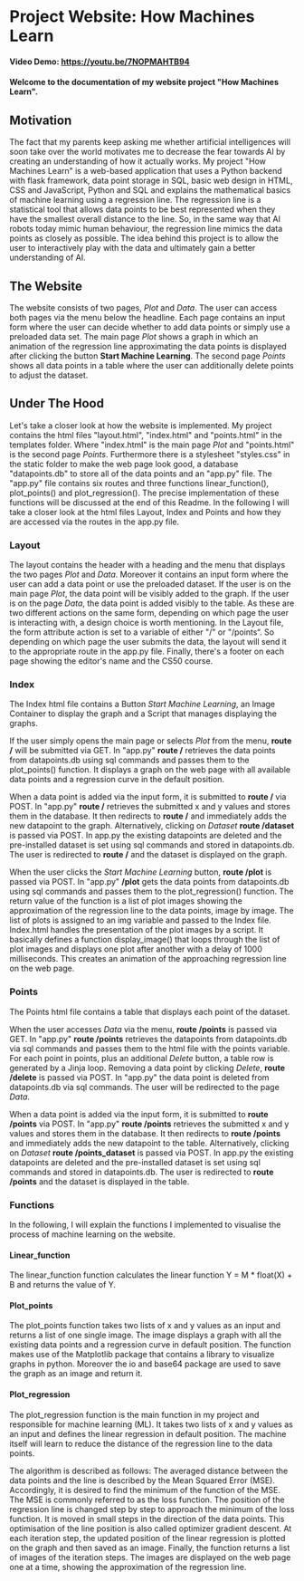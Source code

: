 # Project Website: How Machines Learn 
#### Video Demo:  https://youtu.be/7NOPMAHTB94
#### Welcome to the documentation of my website project "How Machines Learn".

## Motivation

The fact that my parents keep asking me whether artificial intelligences will soon take over the world motivates me to decrease the fear towards AI by creating an understanding of how it actually works. My project "How Machines Learn" is a web-based application that uses a Python backend with flask framework, data point storage in SQL, basic web design in HTML, CSS and JavaScript, Python and SQL and explains the mathematical basics of machine learning using a regression line. The regression line is a statistical tool that allows data points to be best represented when they have the smallest overall distance to the line. So, in the same way that AI robots today mimic human behaviour, the regression line mimics the data points as closely as possible. The idea behind this project is to allow the user to interactively play with the data and ultimately gain a better understanding of AI. 

## The Website

The website consists of two pages, *Plot* and *Data*. The user can access both pages via the menu below the headline. Each page contains an input form where the user can decide whether to add data points or simply use a preloaded data set. The main page *Plot* shows a graph in which an animation of the regression line approximating the data points is displayed after clicking the button **Start Machine Learning**. The second page *Points* shows all data points in a table where the user can additionally delete points to adjust the dataset.

## Under The Hood

Let's take a closer look at how the website is implemented. My project contains the html files "layout.html", "index.html" and "points.html" in the templates folder. Where "index.html" is the main page *Plot* and "points.html" is the second page *Points*. Furthermore there is a stylesheet "styles.css" in the static folder to make the web page look good, a database "datapoints.db" to store all of the data points and an "app.py" file. The "app.py" file contains six routes and three functions linear_function(), plot_points() and plot_regression(). The precise implementation of these functions will be discussed at the end of this Readme. In the following I will take a closer look at the html files Layout, Index and Points and how they are accessed via the routes in the app.py file.

### Layout

The layout contains the header with a heading and the menu that displays the two pages *Plot* and *Data*. Moreover it contains an input form where the user can add a data point or use the preloaded dataset. If the user is on the main page *Plot*, the data point will be visibly added to the graph. If the user is on the page *Data*, the data point is added visibly to the table. As these are two different actions on the same form, depending on which page the user is interacting with, a design choice is worth mentioning. In the Layout file, the form attribute action is set to a variable of either "/" or "/points“. So depending on which page the user submits the data, the layout will send it to the appropriate route in the app.py file. Finally, there's a footer on each page showing the editor's name and the CS50 course.

### Index

The Index html file contains a Button *Start Machine Learning*, an Image Container to display the graph and a Script that manages displaying the graphs.

If the user simply opens the main page or selects *Plot* from the menu, **route /** will be submitted via GET. In "app.py" **route /** retrieves the data points from datapoints.db using sql commands and passes them to the plot_points() function. It displays a graph on the web page with all available data points and a regression curve in the default position.

When a data point is added via the input form, it is submitted to **route /** via POST. In "app.py" **route /** retrieves the submitted x and y values and stores them in the database. It then redirects to **route /** and immediately adds the new datapoint to the graph. Alternatively, clicking on *Dataset* **route /dataset** is passed via POST. In app.py the existing datapoints are deleted and the pre-installed dataset is set using sql commands and stored in datapoints.db. The user is redirected to **route /** and the dataset is displayed on the graph.

When the user clicks the *Start Machine Learning* button, **route /plot** is passed via POST. In "app.py" **/plot** gets the data points from datapoints.db using sql commands and passes them to the plot_regression() function. The return value of the function is a list of plot images showing the approximation of the regression line to the data points, image by image. The list of plots is assigned to an img variable and passed to the Index file. Index.html handles the presentation of the plot images by a script. It basically defines a function display_image() that loops through the list of plot images and displays one plot after another with a delay of 1000 milliseconds. This creates an animation of the approaching regression line on the web page.

### Points

The Points html file contains a table that displays each point of the dataset.

When the user accesses *Data* via the menu, **route /points** is passed via GET. In "app.py" **route /points** retrieves the datapoints from datapoints.db via sql commands and passes them to the html file with the points variable. For each point in points, plus an additional *Delete* button, a table row is generated by a Jinja loop. Removing a data point by clicking *Delete*, **route /delete** is passed via POST. In "app.py" the data point is deleted from datapoints.db via sql commands. The user will be redirected to the page *Data*.

When a data point is added via the input form, it is submitted to **route /points** via POST. In "app.py" **route /points** retrieves the submitted x and y values and stores them in the database. It then redirects to **route /points** and immediately adds the new datapoint to the table. Alternatively, clicking on *Dataset* **route /points_dataset** is passed via POST. In app.py the existing datapoints are deleted and the pre-installed dataset is set using sql commands and stored in datapoints.db. The user is redirected to **route /points** and the dataset is displayed in the table.

### Functions

In the following, I will explain the functions I implemented to visualise the process of machine learning on the website.

#### Linear_function

The linear_function function calculates the linear function Y = M * float(X) + B and returns the value of Y.

#### Plot_points

The plot_points function takes two lists of x and y values as an input and returns a list of one single image. The image displays a graph with all the existing data points and a regression curve in default position. The function makes use of the Matplotlib package that contains a library to visualize graphs in python. Moreover the io and base64 package are used to save the graph as an image and return it.

#### Plot_regression

The plot_regression function is the main function in my project and responsible for machine learning (ML). It takes two lists of x and y values as an input and defines the linear regression in default position. The machine itself will learn to reduce the distance of the regression line to the data points.

The algorithm is described as follows: The averaged distance between the data points and the line is described by the Mean Squared Error (MSE). Accordingly, it is desired to find the minimum of the function of the MSE. The MSE is commonly referred to as the loss function. The position of the regression line is changed step by step to approach the minimum of the loss function. It is moved in small steps in the direction of the data points. This optimisation of the line position is also called optimizer gradient descent. At each iteration step, the updated position of the linear regression is plotted on the graph and then saved as an image. Finally, the function returns a list of images of the iteration steps. The images are displayed on the web page one at a time, showing the approximation of the regression line.
